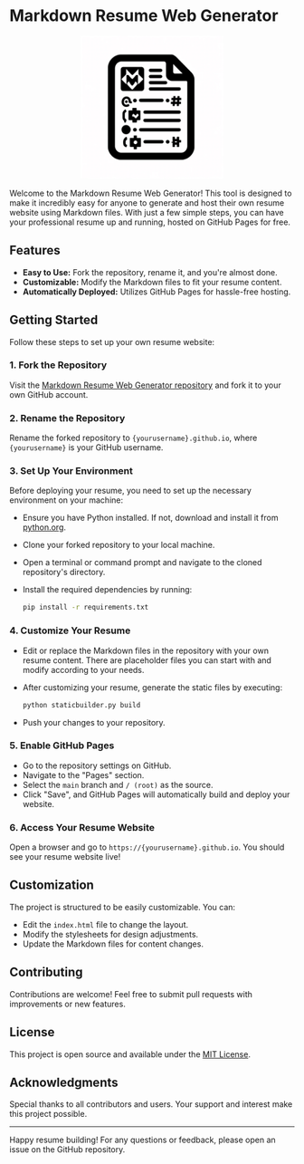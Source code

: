 # Markdown Resume Web Generator

<center><img src="./logo.webp" width="50%" /></center>

Welcome to the Markdown Resume Web Generator! This tool is designed to make it incredibly easy for anyone to generate and host their own resume website using Markdown files. With just a few simple steps, you can have your professional resume up and running, hosted on GitHub Pages for free.

## Features

- **Easy to Use:** Fork the repository, rename it, and you're almost done.
- **Customizable:** Modify the Markdown files to fit your resume content.
- **Automatically Deployed:** Utilizes GitHub Pages for hassle-free hosting.

## Getting Started

Follow these steps to set up your own resume website:

### 1. Fork the Repository

Visit the [Markdown Resume Web Generator repository](https://github.com/98yejin/98yejin.github.io/tree/refactor) and fork it to your own GitHub account.

### 2. Rename the Repository

Rename the forked repository to `{yourusername}.github.io`, where `{yourusername}` is your GitHub username.

### 3. Set Up Your Environment

Before deploying your resume, you need to set up the necessary environment on your machine:

- Ensure you have Python installed. If not, download and install it from [python.org](https://www.python.org/).
- Clone your forked repository to your local machine.
- Open a terminal or command prompt and navigate to the cloned repository's directory.
- Install the required dependencies by running:

  ```bash
  pip install -r requirements.txt
  ```

### 4. Customize Your Resume

- Edit or replace the Markdown files in the repository with your own resume content. There are placeholder files you can start with and modify according to your needs.
- After customizing your resume, generate the static files by executing:

  ```bash
  python staticbuilder.py build
  ```

- Push your changes to your repository.

### 5. Enable GitHub Pages

- Go to the repository settings on GitHub.
- Navigate to the "Pages" section.
- Select the `main` branch and `/ (root)` as the source.
- Click "Save", and GitHub Pages will automatically build and deploy your website.

### 6. Access Your Resume Website

Open a browser and go to `https://{yourusername}.github.io`. You should see your resume website live!

## Customization

The project is structured to be easily customizable. You can:

- Edit the `index.html` file to change the layout.
- Modify the stylesheets for design adjustments.
- Update the Markdown files for content changes.

## Contributing

Contributions are welcome! Feel free to submit pull requests with improvements or new features.

## License

This project is open source and available under the [MIT License](LICENSE).

## Acknowledgments

Special thanks to all contributors and users. Your support and interest make this project possible.

---

Happy resume building! For any questions or feedback, please open an issue on the GitHub repository.
